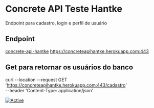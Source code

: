 # Concrete API Teste Hantke

Endpoint para cadastro, login e perfil de usuário


## Endpoint
[concrete-api-hantke](https://concreteapihantke.herokuapp.com:443)
https://concreteapihantke.herokuapp.com:443

## Get para retornar os usuários do banco
curl --location --request GET 'https://concreteapihantke.herokuapp.com:443/cadastro' \
--header 'Content-Type: application/json'

[![Active](http://img.shields.io/badge/Status-Active-green.svg)](https://tterb.github.io)  
